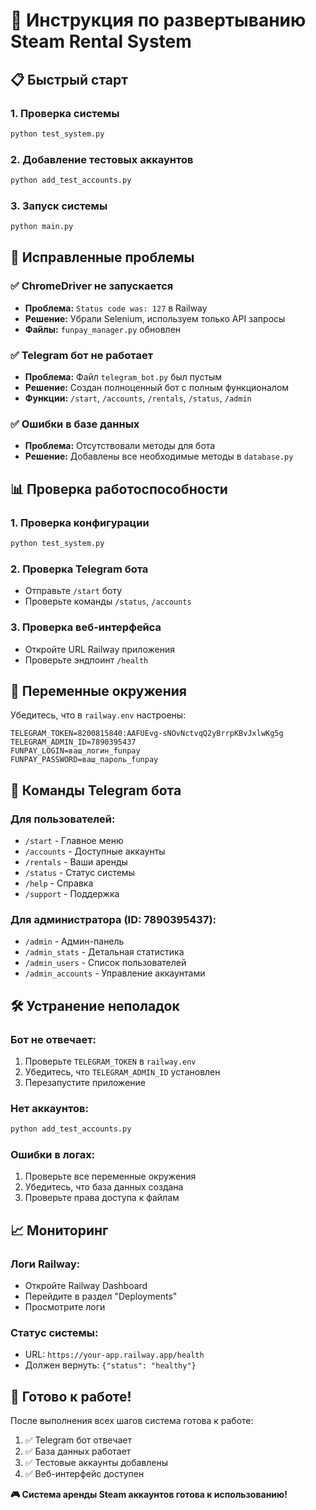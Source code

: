 # 🚀 Инструкция по развертыванию Steam Rental System

## 📋 Быстрый старт

### 1. **Проверка системы**
```bash
python test_system.py
```

### 2. **Добавление тестовых аккаунтов**
```bash
python add_test_accounts.py
```

### 3. **Запуск системы**
```bash
python main.py
```

## 🔧 Исправленные проблемы

### ✅ **ChromeDriver не запускается**
- **Проблема:** `Status code was: 127` в Railway
- **Решение:** Убрали Selenium, используем только API запросы
- **Файлы:** `funpay_manager.py` обновлен

### ✅ **Telegram бот не работает**
- **Проблема:** Файл `telegram_bot.py` был пустым
- **Решение:** Создан полноценный бот с полным функционалом
- **Функции:** `/start`, `/accounts`, `/rentals`, `/status`, `/admin`

### ✅ **Ошибки в базе данных**
- **Проблема:** Отсутствовали методы для бота
- **Решение:** Добавлены все необходимые методы в `database.py`

## 📊 Проверка работоспособности

### **1. Проверка конфигурации**
```bash
python test_system.py
```

### **2. Проверка Telegram бота**
- Отправьте `/start` боту
- Проверьте команды `/status`, `/accounts`

### **3. Проверка веб-интерфейса**
- Откройте URL Railway приложения
- Проверьте эндпоинт `/health`

## 🔑 Переменные окружения

Убедитесь, что в `railway.env` настроены:

```env
TELEGRAM_TOKEN=8200815840:AAFUEvg-sNOvNctvqQ2yBrrpKBvJxlwKg5g
TELEGRAM_ADMIN_ID=7890395437
FUNPAY_LOGIN=ваш_логин_funpay
FUNPAY_PASSWORD=ваш_пароль_funpay
```

## 📱 Команды Telegram бота

### **Для пользователей:**
- `/start` - Главное меню
- `/accounts` - Доступные аккаунты
- `/rentals` - Ваши аренды
- `/status` - Статус системы
- `/help` - Справка
- `/support` - Поддержка

### **Для администратора (ID: 7890395437):**
- `/admin` - Админ-панель
- `/admin_stats` - Детальная статистика
- `/admin_users` - Список пользователей
- `/admin_accounts` - Управление аккаунтами

## 🛠️ Устранение неполадок

### **Бот не отвечает:**
1. Проверьте `TELEGRAM_TOKEN` в `railway.env`
2. Убедитесь, что `TELEGRAM_ADMIN_ID` установлен
3. Перезапустите приложение

### **Нет аккаунтов:**
```bash
python add_test_accounts.py
```

### **Ошибки в логах:**
1. Проверьте все переменные окружения
2. Убедитесь, что база данных создана
3. Проверьте права доступа к файлам

## 📈 Мониторинг

### **Логи Railway:**
- Откройте Railway Dashboard
- Перейдите в раздел "Deployments"
- Просмотрите логи

### **Статус системы:**
- URL: `https://your-app.railway.app/health`
- Должен вернуть: `{"status": "healthy"}`

## 🎯 Готово к работе!

После выполнения всех шагов система готова к работе:

1. ✅ Telegram бот отвечает
2. ✅ База данных работает
3. ✅ Тестовые аккаунты добавлены
4. ✅ Веб-интерфейс доступен

**🎮 Система аренды Steam аккаунтов готова к использованию!**
